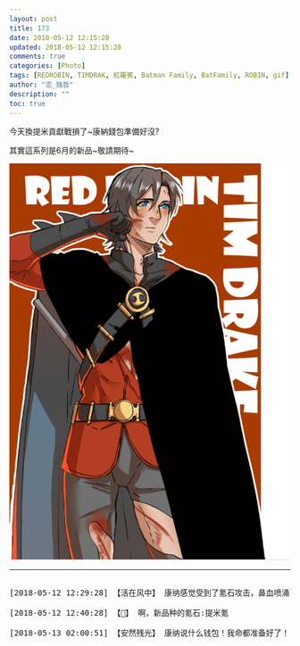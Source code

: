 ```yaml
---
layout: post
title: 173
date: 2018-05-12 12:15:28
updated: 2018-05-12 12:15:28
comments: true
categories: [Photo]
tags: [REDROBIN, TIMDRAK, 紅羅賓, Batman Family, BatFamily, ROBIN, gif]
author: "恋_独哲"
description: ""
toc: true
---
```


<p>今天換提米貢獻戰損了~康納錢包準備好沒?</p> 
<p>其實這系列是6月的新品~敬請期待~<br /></p>

![](https://raw.githubusercontent.com/alicewish/maple50821/master/img_YW5MWVN1NEpoZFhYaVdNNUNDMG1VSW9qWWFvbHk3QU5EQTkvRU13cU1RZDB2WVlka1hJSXpBPT0.gif)

---

<pre>

[2018-05-12 12:29:28] 【活在风中】 康纳感觉受到了氪石攻击，鼻血喷涌了出来

[2018-05-12 12:40:28] 【🍃】 啊，新品种的氪石:提米氪

[2018-05-13 02:00:51] 【安然残光】 康纳说什么钱包！我命都准备好了！！！！！

</pre>